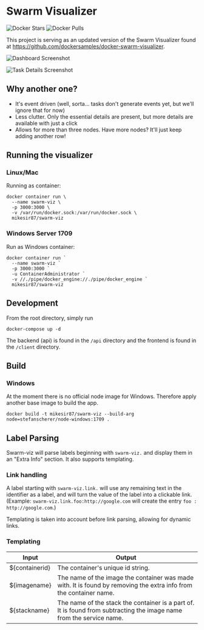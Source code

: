# Swarm Visualizer

![Docker Stars](https://img.shields.io/docker/stars/mikesir87/swarm-viz.svg)
![Docker Pulls](https://img.shields.io/docker/pulls/mikesir87/swarm-viz.svg)

This project is serving as an updated version of the Swarm Visualizer found at https://github.com/dockersamples/docker-swarm-visualizer.

![Dashboard Screenshot](docs/screenshot1.png)

![Task Details Screenshot](docs/screenshot2.png)


## Why another one?

- It's event driven (well, sorta... tasks don't generate events yet, but we'll ignore that for now)
- Less clutter. Only the essential details are present, but more details are available with just a click
- Allows for more than three nodes. Have more nodes? It'll just keep adding another row!


## Running the visualizer

### Linux/Mac

Running as container:

```
docker container run \
  --name swarm-viz \
  -p 3000:3000 \
  -v /var/run/docker.sock:/var/run/docker.sock \
  mikesir87/swarm-viz
```

### Windows Server 1709

Run as Windows container:

```
docker container run `
  --name swarm-viz `
  -p 3000:3000 `
  -u ContainerAdministrator `
  -v //./pipe/docker_engine://./pipe/docker_engine `
  mikesir87/swarm-viz
```

## Development

From the root directory, simply run

```
docker-compose up -d
```

The backend (api) is found in the `/api` directory and the frontend is found in the `/client` directory.

## Build

### Windows

At the moment there is no official node image for Windows. Therefore apply another base image to build the app.

```
docker build -t mikesir87/swarm-viz --build-arg node=stefanscherer/node-windows:1709 .
```

## Label Parsing

Swarm-viz will parse labels beginning with `swarm-viz.` and display them in an "Extra Info" section. It also supports templating.

### Link handling

A label starting with `swarm-viz.link.` will use any remaining text in the identifier as a label, and will turn the value of the label into a clickable link. (Example: `swarm-viz.link.foo:http://google.com` will create the entry `foo : http://google.com`.)

Templating is taken into account before link parsing, allowing for dynamic links.

### Templating

Input          |          Output
---------------|-----------------
${containerid} | The container's unique id string.
${imagename}   | The name of the image the container was made with. It is found by removing the extra info from the container name.
${stackname}   | The name of the stack the container is a part of. It is found from subtracting the image name from the service name.